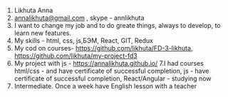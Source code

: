 
1. Likhuta Anna
2. annalikhuta@gmail.com , skype - annlikhuta
3. I want to change my job and to do greate  things, always to develop, to learn new features.
4. My skills - html, css, js,БЭМ, React, GIT, Redux
5. My cod on courses- https://github.com/likhuta/FD-3-likhuta, https://github.com/likhuta/my-project-fd3
6. My project with js - https://annalikhuta.github.io/
7.I had courses html/css - and have  certificate of successful completion, js - have  certificate of successful completion,
React/Angular - studying now
8. Intermediate. Once a week have English lesson with a teacher
